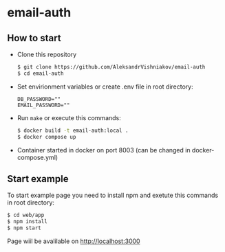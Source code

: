 # email-auth
## How to start
* Clone this repository
  ```bash
  $ git clone https://github.com/AleksandrVishniakov/email-auth
  $ cd email-auth
  ```
* Set envirionment variables or create .env file in root directory:
  ```env
  DB_PASSWORD=""
  EMAIL_PASSWORD=""
  ```
* Run ```make``` or execute this commands:
  ```bash
  $ docker build -t email-auth:local .
  $ docker compose up
  ```
* Container started in docker on port 8003 (can be changed in docker-compose.yml)
## Start example
To start example page you need to install npm and exetute this commands in root directory:
```bash
$ cd web/app
$ npm install
$ npm start
```
Page wiil be avalilable on [http://localhost:3000](http://localhost:3000)
